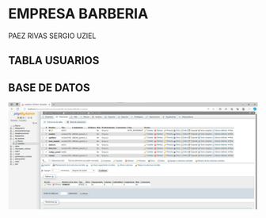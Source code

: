 # EMPRESA BARBERIA 
PAEZ RIVAS SERGIO UZIEL
## TABLA USUARIOS
## BASE DE DATOS
![BASE DE DATOS](https://github.com/SUPaezRivas/bd_Paez_Barberia/blob/main/BASE%20DE%20DATOS.jpg)
